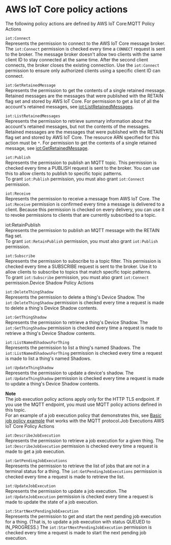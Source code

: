 # AWS IoT Core policy actions<a name="iot-policy-actions"></a>

The following policy actions are defined by AWS IoT Core:MQTT Policy Actions

`iot:Connect`  
Represents the permission to connect to the AWS IoT Core message broker\. The `iot:Connect` permission is checked every time a `CONNECT` request is sent to the broker\. The message broker doesn't allow two clients with the same client ID to stay connected at the same time\. After the second client connects, the broker closes the existing connection\. Use the `iot:Connect` permission to ensure only authorized clients using a specific client ID can connect\.

`iot:GetRetainedMessage`  
Represents the permission to get the contents of a single retained message\. Retained messages are the messages that were published with the RETAIN flag set and stored by AWS IoT Core\. For permission to get a list of all the account's retained messages, see [iot:ListRetainedMessages](#action_listretainedmessages)\.

`iot:ListRetainedMessages`  
Represents the permission to retrieve summary information about the account's retained messages, but not the contents of the messages\. Retained messages are the messages that were published with the RETAIN flag set and stored by AWS IoT Core\. The resource ARN specified for this action must be `*`\. For permission to get the contents of a single retained message, see [iot:GetRetainedMessage](#action_getretainpublish)\.

`iot:Publish`  
Represents the permission to publish an MQTT topic\. This permission is checked every time a PUBLISH request is sent to the broker\. You can use this to allow clients to publish to specific topic patterns\.  
To grant `iot:Publish` permission, you must also grant `iot:Connect` permission\.

`iot:Receive`  
Represents the permission to receive a message from AWS IoT Core\. The `iot:Receive` permission is confirmed every time a message is delivered to a client\. Because this permission is checked on every delivery, you can use it to revoke permissions to clients that are currently subscribed to a topic\.

iot:RetainPublish  
Represents the permission to publish an MQTT message with the RETAIN flag set\.  
To grant `iot:RetainPublish` permission, you must also grant `iot:Publish` permission\.

`iot:Subscribe`  
Represents the permission to subscribe to a topic filter\. This permission is checked every time a SUBSCRIBE request is sent to the broker\. Use it to allow clients to subscribe to topics that match specific topic patterns\.  
To grant `iot:Subscribe` permission, you must also grant `iot:Connect` permission\.Device Shadow Policy Actions

`iot:DeleteThingShadow`  
Represents the permission to delete a thing's Device Shadow\. The `iot:DeleteThingShadow` permission is checked every time a request is made to delete a thing's Device Shadow contents\.

`iot:GetThingShadow`  
Represents the permission to retrieve a thing's Device Shadow\. The `iot:GetThingShadow` permission is checked every time a request is made to retrieve a thing's Device Shadow contents\.

`iot:ListNamedShadowsForThing`  
Represents the permission to list a thing's named Shadows\. The `iot:ListNamedShadowsForThing` permission is checked every time a request is made to list a thing's named Shadows\.

`iot:UpdateThingShadow`  
Represents the permission to update a device's shadow\. The `iot:UpdateThingShadow` permission is checked every time a request is made to update a thing's Device Shadow contents\.

**Note**  
The job execution policy actions apply only for the HTTP TLS endpoint\. If you use the MQTT endpoint, you must use MQTT policy actions defined in this topic\.  
For an example of a job execution policy that demonstrates this, see [Basic job policy example](basic-jobs-example.md) that works with the MQTT protocol\.Job Executions AWS IoT Core Policy Actions

`iot:DescribeJobExecution`  
Represents the permission to retrieve a job execution for a given thing\. The `iot:DescribeJobExecution` permission is checked every time a request is made to get a job execution\.

`iot:GetPendingJobExecutions`  
Represents the permission to retrieve the list of jobs that are not in a terminal status for a thing\. The `iot:GetPendingJobExecutions` permission is checked every time a request is made to retrieve the list\. 

`iot:UpdateJobExecution`  
Represents the permission to update a job execution\. The `iot:UpdateJobExecution` permission is checked every time a request is made to update the state of a job execution\.

`iot:StartNextPendingJobExecution`  
Represents the permission to get and start the next pending job execution for a thing\. \(That is, to update a job execution with status QUEUED to IN\_PROGRESS\.\) The `iot:StartNextPendingJobExecution` permission is checked every time a request is made to start the next pending job execution\.